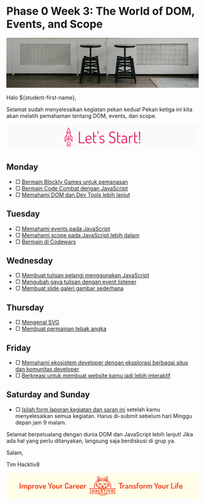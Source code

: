 # Phase 0 Week 3: The World of DOM, Events, and Scope

![Header](assets/header-w3.jpg)

Halo ${student-first-name},

Selamat sudah menyelesaikan kegiatan pekan kedua! Pekan ketiga ini kita akan melatih pemahaman tentang DOM, events, dan scope.

![Let's start!](assets/start.png)

## Monday

- ▢ [Bermain Blockly Games untuk pemanasan](modules/blockly-games.md)
- ▢ [Bermain Code Combat dengan JavaScript](modules/code-combat.md)
- ▢ [Memahami DOM dan Dev Tools lebih lanjut](modules/js-dom-devtools.md)

## Tuesday

- ▢ [Memahami events pada JavaScript](modules/js-events.md)
- ▢ [Memahami scope pada JavaScript lebih dalam](modules/js-scope.md)
- ▢ [Bermain di Codewars](modules/codewars.md)

## Wednesday

- ▢ [Membuat tulisan pelangi menggunakan JavaScript](modules/rainbow-text.md)
- ▢ [Mengubah gaya tulisan dengan event listener](modules/text-style-event.md)
- ▢ [Membuat slide galeri gambar sederhana](modules/gallery-slide.md)

## Thursday

- ▢ [Mengenal SVG](modules/svg.md)
- ▢ [Membuat permainan tebak angka](modules/number-guess.md)

## Friday

- ▢ [Memahami ekosistem developer dengan eksplorasi berbagai situs dan komunitas developer](modules/dev-ecosystem-community.md)
- ▢ [Berkreasi untuk membuat website kamu jadi lebih interaktif](modules/website-interactive.md)

## Saturday and Sunday

- ▢ [Isilah form laporan kegiatan dan saran ini](http://bit.ly/hacktiv8-report-p0w3) setelah kamu menyelesaikan semua kegiatan. Harus di-submit sebelum hari Minggu depan jam 9 malam.

Selamat berpetualang dengan dunia DOM dan JavaScript lebih lanjut! Jika ada hal yang perlu ditanyakan, langsung saja berdiskusi di grup ya.

Salam,

Tim Hacktiv8

![Hacktiv8 Banner](assets/banner.png)

